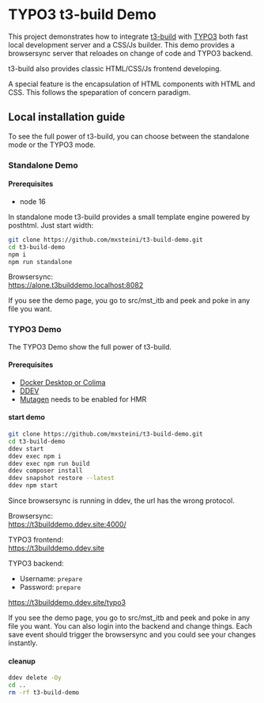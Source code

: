 # TYPO3 t3-build Demo

This project demonstrates how to integrate [t3-build](https://www.npmjs.com/package/t3-build) with [TYPO3](https://github.com/TYPO3/typo3) both fast local development server and a CSS/Js builder.
This demo provides a browsersync server that reloades on change of code and TYPO3 backend.

t3-build also provides classic HTML/CSS/Js frontend developing.

A special feature is the encapsulation of HTML components with HTML and CSS. This follows the speparation of concern paradigm.



## Local installation guide
To see the full power of t3-build, you can choose between the standalone mode or the TYPO3 mode.

### Standalone Demo
#### Prerequisites
- node 16

In standalone mode t3-build provides a small template engine powered by posthtml. Just start width:

```bash
git clone https://github.com/mxsteini/t3-build-demo.git
cd t3-build-demo
npm i
npm run standalone
```
Browsersync: \
https://alone.t3builddemo.localhost:8082

If you see the demo page, you go to src/mst_itb and peek and poke in any file you want.

### TYPO3 Demo
The TYPO3 Demo show the full power of t3-build.

#### Prerequisites

- [Docker Desktop or Colima](https://ddev.readthedocs.io/en/latest/users/install/docker-installation/)
- [DDEV](https://ddev.readthedocs.io/en/latest/)
- [Mutagen](https://ddev.readthedocs.io/en/latest/users/install/performance/#mutagen) needs to be enabled for HMR

#### start demo

```bash
git clone https://github.com/mxsteini/t3-build-demo.git
cd t3-build-demo
ddev start
ddev exec npm i
ddev exec npm run build
ddev composer install
ddev snapshot restore --latest
ddev npm start
```
Since browsersync is running in ddev, the url has the wrong protocol.

Browsersync: \
https://t3builddemo.ddev.site:4000/

TYPO3 frontend: \
https://t3builddemo.ddev.site

TYPO3 backend:
- Username: `prepare`
- Password: `prepare`

https://t3builddemo.ddev.site/typo3

If you see the demo page, you go to src/mst_itb and peek and poke in any file you want.
You can also login into the backend and change things. Each save event should trigger the browsersync and you could see your changes instantly.

#### cleanup
```bash
ddev delete -Oy
cd ..
rm -rf t3-build-demo
```
